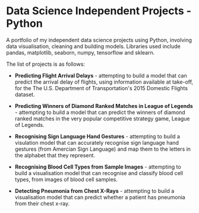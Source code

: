 # Data Science Independent Projects - Python
A portfolio of my independent data science projects using Python, involving data visualisation, cleaning and building models. Libraries used include pandas, matplotlib, seaborn, numpy, tensorflow and sklearn.

The list of projects is as follows:

* __Predicting Flight Arrival Delays__ - attempting to build a model that can predict the arrival delay of flights, using information available at take-off, for the The U.S. Department of Transportation's 2015 Domestic Flights dataset.

* __Predicting Winners of Diamond Ranked Matches in League of Legends__ - attempting to build a model that can predict the winners of diamond ranked matches in the very popular competitive strategy game, League of Legends. 

* __Recognising Sign Language Hand Gestures__ - attempting to build a visulation model that can accurately recognise sign language hand gestures (from Amercian Sign Language) and map them to the letters in the alphabet that they represent.

* __Recognising Blood Cell Types from Sample Images__ - attempting to build a visualisation model that can recognise and classify blood cell types, from images of blood cell samples. 

* __Detecting Pneumonia from Chest X-Rays__ - attempting to build a visualisation model that can predict whether a patient has pneumonia from their chest x-ray.
